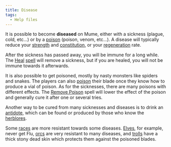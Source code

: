 ```yaml
---
title: Disease
tags:
  - Help files
---
```

It is possible to become **diseased** on Mume, either with a sickness
(plague, cold, etc...) or by a [poison](poison "wikilink") (poison,
venom, etc...). A disease will typically reduce your
[strength](strength "wikilink") and
[constitution](constitution "wikilink"), or your
[regeneration](regeneration "wikilink") rate.

After the sickness has passed away, you will be immune for a long while.
The [Heal](Heal "wikilink") [spell](spell "wikilink") will remove a
sickness, but if you are healed, you will not be immune towards it
afterwards.

It is also possible to get poisoned, mostly by nasty monsters like
spiders and snakes. The players can also [poison](envenom "wikilink")
their blade once they know how to produce a vial of poison. As for the
sicknesses, there are many poisons with different effects. The [Remove
Poison](Remove_Poison "wikilink") spell will lower the effect of the
poison and generally cure it after one or several tries.

Another way to be cured from many sicknesses and diseases is to drink an
[antidote](antidote "wikilink"), which can be found or produced by those
who know the [herblores](herblore "wikilink").

Some [races](races "wikilink") are more resistant towards some diseases.
[Elves](Elf "wikilink"), for example, never get Flu,
[orcs](orc "wikilink") are very resistant to many diseases, and
[trolls](troll "wikilink") have a thick stony dead skin which protects
them against the poisoned blades.

